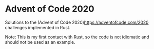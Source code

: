 # Advent of Code 2020

Solutions to the (Advent of Code 2020)<https://adventofcode.com/2020> challenges implemented in Rust.

Note: This is my first contact with Rust, so the code is not idiomatic and should not
be used as an example.
